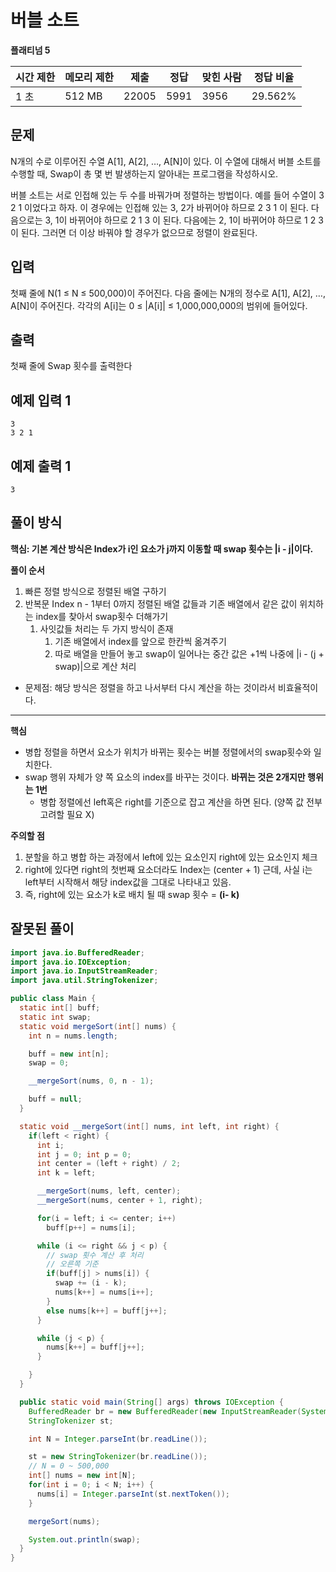 # 버블 소트

**플래티넘 5**

|시간 제한	|메모리 제한|	제출	|정답	|맞힌 사람|	정답 비율|
|---|---|---|---|---|---|
|1 초	|512 MB	|22005|	5991|	3956|	29.562%|

## 문제 

N개의 수로 이루어진 수열 A[1], A[2], …, A[N]이 있다. 이 수열에 대해서 버블 소트를 수행할 때, Swap이 총 몇 번 발생하는지 알아내는 프로그램을 작성하시오.

버블 소트는 서로 인접해 있는 두 수를 바꿔가며 정렬하는 방법이다. 예를 들어 수열이 3 2 1 이었다고 하자. 이 경우에는 인접해 있는 3, 2가 바뀌어야 하므로 2 3 1 이 된다. 다음으로는 3, 1이 바뀌어야 하므로 2 1 3 이 된다. 다음에는 2, 1이 바뀌어야 하므로 1 2 3 이 된다. 그러면 더 이상 바꿔야 할 경우가 없으므로 정렬이 완료된다.

## 입력 

첫째 줄에 N(1 ≤ N ≤ 500,000)이 주어진다. 다음 줄에는 N개의 정수로 A[1], A[2], …, A[N]이 주어진다. 각각의 A[i]는 0 ≤ |A[i]| ≤ 1,000,000,000의 범위에 들어있다.

## 출력

첫째 줄에 Swap 횟수를 출력한다

## 예제 입력 1

```
3
3 2 1
```

## 예제 출력 1

```
3
```

## 풀이 방식

**핵심: 기본 계산 방식은 Index가 i인 요소가 j까지 이동할 때 swap 횟수는 |i - j|이다.**

**풀이 순서**

1. 빠른 정렬 방식으로 정렬된 배열 구하기
2. 반복문 Index n - 1부터 0까지 정렬된 배열 값들과 기존 배열에서 같은 값이 위치하는 index를 찾아서 swap횟수 더해가기
   1. 사잇값들 처리는 두 가지 방식이 존재
      1. 기존 배열에서 index를 앞으로 한칸씩 옮겨주기
      2. 따로 배열을 만들어 놓고 swap이 일어나는 중간 값은 +1씩 나중에 |i - (j + swap)|으로 계산 처리

- 문제점: 해당 방식은 정렬을 하고 나서부터 다시 계산을 하는 것이라서 비효율적이다. 

---

**핵심**
- 병합 정렬을 하면서 요소가 위치가 바뀌는 횟수는 버블 정렬에서의 swap횟수와 일치한다.
- swap 행위 자체가 양 쪽 요소의 index를 바꾸는 것이다. **바뀌는 것은 2개지만 행위는 1번**
  - 병합 정렬에선 left혹은 right를 기준으로 잡고 계산을 하면 된다. (양쪽 값 전부 고려할 필요 X)

**주의할 점**

1. 분할을 하고 병합 하는 과정에서 left에 있는 요소인지 right에 있는 요소인지 체크
2. right에 있다면 right의 첫번째 요소더라도 Index는 (center + 1) 근데, 사실 i는 left부터 시작해서 해당 index값을 그대로 나타내고 있음.  
3. 즉, right에 있는 요소가 k로 배치 될 때 swap 횟수 = **(i- k)**


## 잘못된 풀이

```java
import java.io.BufferedReader;
import java.io.IOException;
import java.io.InputStreamReader;
import java.util.StringTokenizer;

public class Main {
  static int[] buff;
  static int swap;
  static void mergeSort(int[] nums) {
    int n = nums.length;

    buff = new int[n];
    swap = 0;

    __mergeSort(nums, 0, n - 1);

    buff = null;
  }

  static void __mergeSort(int[] nums, int left, int right) {
    if(left < right) {
      int i;
      int j = 0; int p = 0;
      int center = (left + right) / 2;
      int k = left;

      __mergeSort(nums, left, center);
      __mergeSort(nums, center + 1, right);

      for(i = left; i <= center; i++)
        buff[p++] = nums[i];

      while (i <= right && j < p) {
        // swap 횟수 계산 후 처리
        // 오른쪽 기준
        if(buff[j] > nums[i]) {
          swap += (i - k);
          nums[k++] = nums[i++];
        }
        else nums[k++] = buff[j++];
      }

      while (j < p) {
        nums[k++] = buff[j++];
      }

    }
  }

  public static void main(String[] args) throws IOException {
    BufferedReader br = new BufferedReader(new InputStreamReader(System.in));
    StringTokenizer st;

    int N = Integer.parseInt(br.readLine());

    st = new StringTokenizer(br.readLine());
    // N = 0 ~ 500,000
    int[] nums = new int[N];
    for(int i = 0; i < N; i++) {
      nums[i] = Integer.parseInt(st.nextToken());
    }

    mergeSort(nums);

    System.out.println(swap);
  }
}
```